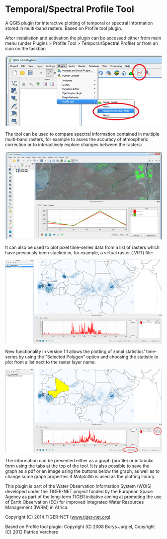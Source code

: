 Temporal/Spectral Profile Tool
=====================

A QGIS plugin for interactive plotting of temporal or spectral information stored in multi-band rasters. Based on Profile tool plugin.

After installation and activation the plugin can be accessed either from main menu (under Plugins > Profile Tool > Temporal/Spectral Profile) or from an icon on the taskbar:

![](https://github.com/TIGER-NET/screenshots/blob/master/Temporal_profile_tool/menu.png)

The tool can be used to compare spectral information contained in multiple multi-band rasters, for example to asses the accuracy of atmospheric correction or to interactively explore changes between the rasters:

![](https://github.com/TIGER-NET/screenshots/blob/master/Temporal_profile_tool/spectral_profile.png)

It can also be used to plot pixel time-series data from a list of rasters which have previously been stacked in, for example, a virtual raster (.VRT) file:

![](https://github.com/TIGER-NET/screenshots/blob/master/Temporal_profile_tool/temporal_profile.png)

New functionality in version 1.1 allows the plotting of zonal statistics' time-series by using the "Selected Polygon" option and choosing the statistic to plot from a list next to the raster layer name:

![](https://github.com/TIGER-NET/screenshots/blob/master/Temporal_profile_tool/temporal_profile_polygon.png)

The information can be presented either as a graph (profile) or in tabular form using the tabs at the top of the tool. It is also possible to save the graph as a pdf or an image using the buttons below the graph, as well as to change some graph properties if Matplotlib is used as the plotting library.

This plugin is part of the Water Observation Information System (WOIS) developed under the TIGER-NET project funded by the European Space Agency as part of the long-term TIGER initiative aiming at promoting the use of Earth Observation (EO) for improved Integrated Water Resources Management (IWRM) in Africa.

Copyright (C) 2014 TIGER-NET (www.tiger-net.org)

Based on Profile tool plugin:
  Copyright (C) 2008 Borys Jurgiel,
  Copyright (C) 2012 Patrice Verchere
